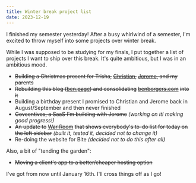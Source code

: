 ```yaml
---
title: Winter break project list
date: 2023-12-19
---
```


I finished my semester yesterday! After a busy whirlwind of a semester, I'm excited to throw myself into some projects over winter break.

While I was supposed to be studying for my finals, I put together a list of projects I want to ship over this break. It's quite ambitious, but I was in an ambitious mood.

- ~~Building a Christmas present for Trisha,~~ [~~Christian~~](https://cbernier.com)~~,~~ [~~Jerome~~](https://jero.zone)~~, and my parents~~
- ~~Rebuilding this blog (~~[~~ben.page~~](https://ben.page)~~) and consolidating~~ [~~benborgers.com~~](https://benborgers.com) ~~into it~~
- Building a birthday present I promised to Christian and Jerome back in August/September and then never finished
- ~~Govcentives, a SaaS I'm building with Jerome~~ _(working on it! making good progress!)_
- ~~An update to~~ [~~War Room~~](https://war.elk.sh) ~~that shows everybody's to-do list for today on the left sidebar~~ _(built it, tested it, decided not to change it)_
- Re-doing the website for Bite _(decided not to do this after all)_

Also, a bit of "tending the garden":

- ~~Moving a client's app to a better/cheaper hosting option~~

I've got from now until January 16th. I'll cross things off as I go!
